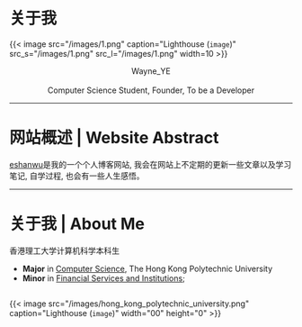 # 关于我


{{< image src="/images/1.png" caption="Lighthouse (`image`)" src_s="/images/1.png" src_l="/images/1.png" width=10 >}}


<center>Wayne_YE</center>
<br>
<center>Computer Science Student, Founder, To be a Developer</center>

---
# 网站概述 | Website Abstract

[eshanwu](https://www.eshanwu.cn)是我的一个个人博客网站, 我会在网站上不定期的更新一些文章以及学习笔记, 自学过程, 也会有一些人生感悟。

---

# 关于我 | About Me

香港理工大学计算机科学本科生
- **Major** in [Computer Science](https://www.polyu.edu.hk/comp/), The Hong Kong Polytechnic University
- **Minor** in [Financial Services and Institutions](https://www.polyu.edu.hk/af/study/undergraduate-programmes/minor-programme-in-financial-services-and-institutions/);

![]()

{{< image src="/images/hong_kong_polytechnic_university.png" caption="Lighthouse (`image`)" width="00" height="0" >}}

